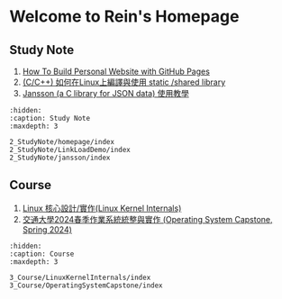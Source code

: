 # Welcome to Rein's Homepage

<!-- ## Project
```{toctree}
:hidden:
:caption: Project
:maxdepth: 2

``` -->

## Study Note

1. [How To Build Personal Website with GitHub Pages](./2_StudyNote/homepage/index.md)
2. [(C/C++) 如何在Linux上編譯與使用 static /shared library](./2_StudyNote/LinkLoadDemo/index.md)
3. [Jansson (a C library for JSON data) 使用教學](./2_StudyNote/jansson/index.md)

```{toctree}
:hidden:
:caption: Study Note
:maxdepth: 3

2_StudyNote/homepage/index
2_StudyNote/LinkLoadDemo/index
2_StudyNote/jansson/index
```

## Course

1. [Linux 核心設計/實作(Linux Kernel Internals)](./3_Course/LinuxKernelInternals/index.md)
2. [交通大學2024春季作業系統統整與實作 (Operating System Capstone, Spring 2024)](./3_Course/OperatingSystemCapstone/index.md)

```{toctree}
:hidden:
:caption: Course
:maxdepth: 3

3_Course/LinuxKernelInternals/index
3_Course/OperatingSystemCapstone/index
```
